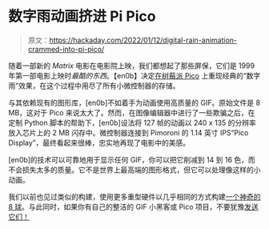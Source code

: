 # 数字雨动画挤进 Pi Pico

> 原文：<https://hackaday.com/2022/01/12/digital-rain-animation-crammed-into-pi-pico/>

随着一部新的 *Matrix* 电影在电影院上映，我们都想起了那些屏保，它们是 1999 年第一部电影上映时*最酷的东西*。【en0b】决定[在树莓派 Pico](https://github.com/en0b/pico-display-matrix) 上重现经典的“数字雨”效果，在这个过程中用尽了所有小微控制器的存储。

与其依赖现有的图形库，[en0b]不如着手为动画使用高质量的 GIF。原始文件是 8 MB，这对于 Pico 来说太大了。然而，在图像编辑器中进行了一些欺骗之后，在定制 Python 脚本的帮助下，[en0b]设法将 127 帧的动画以 240 x 135 的分辨率放入芯片上的 2 MB 闪存中。微控制器连接到 Pimoroni 的 1.14 英寸 IPS“Pico Display”，最终看起来很棒，忠实地再现了电影中的美感。

[en0b]的技术可以可靠地用于显示任何 GIF，你可以把它削减到 14 到 16 色，而不会损失太多的质量。它不是世界上最高端的图形格式，但它可以处理像这样的小动画。

我们以前也见过类似的构建，使用更多重型硬件以几乎相同的方式构建[一个神奇的 8 球](https://hackaday.com/2021/05/06/shake-up-your-magic-8-ball-with-gifs/)。与此同时，如果你有自己的整洁的 GIF 小黑客或 Pico 项目，不要犹豫[发送它们！](http://hackaday.com/submit-a-tip)